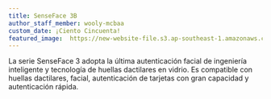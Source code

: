 ```yaml
---
title: SenseFace 3B
author_staff_member: wooly-mcbaa
custom_date: ¡Ciento Cincuenta!
featured_image:  https://new-website-file.s3.ap-southeast-1.amazonaws.com/images/20250604/SenseFace-3A-007.jpg
---
```


La serie SenseFace 3 adopta la última autenticación facial de ingeniería inteligente y tecnología de huellas dactilares en vidrio. Es compatible con huellas dactilares, facial, autenticación de tarjetas con gran capacidad y autenticación rápida.
